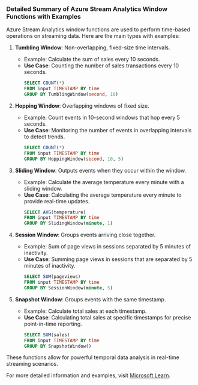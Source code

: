### Detailed Summary of Azure Stream Analytics Window Functions with Examples

Azure Stream Analytics window functions are used to perform time-based operations on streaming data. Here are the main types with examples:

1. **Tumbling Window**: Non-overlapping, fixed-size time intervals.
   - Example: Calculate the sum of sales every 10 seconds.
   - **Use Case**: Counting the number of sales transactions every 10 seconds.
     ```sql
     SELECT COUNT(*) 
     FROM input TIMESTAMP BY time 
     GROUP BY TumblingWindow(second, 10)
     ```

2. **Hopping Window**: Overlapping windows of fixed size.
   - Example: Count events in 10-second windows that hop every 5 seconds.
   - **Use Case**: Monitoring the number of events in overlapping intervals to detect trends.
     ```sql
     SELECT COUNT(*) 
     FROM input TIMESTAMP BY time 
     GROUP BY HoppingWindow(second, 10, 5)
     ```

3. **Sliding Window**: Outputs events when they occur within the window.
   - Example: Calculate the average temperature every minute with a sliding window.
   - **Use Case**: Calculating the average temperature every minute to provide real-time updates.
     ```sql
     SELECT AVG(temperature) 
     FROM input TIMESTAMP BY time 
     GROUP BY SlidingWindow(minute, 1)
     ```

4. **Session Window**: Groups events arriving close together.
   - Example: Sum of page views in sessions separated by 5 minutes of inactivity.
   - **Use Case**: Summing page views in sessions that are separated by 5 minutes of inactivity.
     ```sql
     SELECT SUM(pageviews) 
     FROM input TIMESTAMP BY time 
     GROUP BY SessionWindow(minute, 5)
     ```

5. **Snapshot Window**: Groups events with the same timestamp.
   - Example: Calculate total sales at each timestamp.
   - **Use Case**: Calculating total sales at specific timestamps for precise point-in-time reporting.
     ```sql
     SELECT SUM(sales) 
     FROM input TIMESTAMP BY time 
     GROUP BY SnapshotWindow()
     ```

These functions allow for powerful temporal data analysis in real-time streaming scenarios.

For more detailed information and examples, visit [Microsoft Learn](https://learn.microsoft.com/en-us/azure/stream-analytics/stream-analytics-window-functions).
